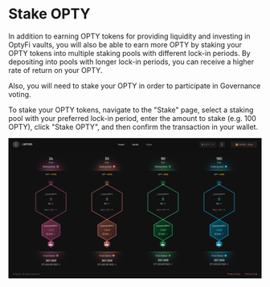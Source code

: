 # Stake OPTY

In addition to earning OPTY tokens for providing liquidity and investing in OptyFi vaults, you will also be able to earn more OPTY by staking your OPTY tokens into multiple staking pools with different lock-in periods. By depositing into pools with longer lock-in periods, you can receive a higher rate of return on your OPTY.

Also, you will need to stake your OPTY in order to participate in Governance voting.

To stake your OPTY tokens, navigate to the "Stake" page, select a staking pool with your preferred lock-in period, enter the amount to stake \(e.g. 100 OPTY\), click "Stake OPTY", and then confirm the transaction in your wallet.

![The available OPTY staking pools.](../../.gitbook/assets/stake.svg)

